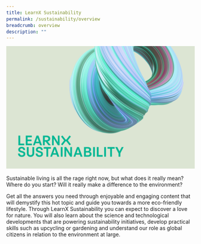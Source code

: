 ```yaml
---
title: LearnX Sustainability
permalink: /sustainability/overview
breadcrumb: overview
description: ""
---
```

![LearnX Sustainability](/images/learnx-sustainability-landing-kv-1.png)

Sustainable living is all the rage right now, but what does it really mean? Where do you start? Will it really make a difference to the environment? 

Get all the answers you need through enjoyable and engaging content that will demystify this hot topic and guide you towards a more eco-friendly lifestyle. Through LearnX Sustainability you can expect to discover a love for nature. You will also learn about the science and technological developments that are powering sustainability initiatives, develop practical skills such as upcycling or gardening and understand our role as global citizens in relation to the environment at large.
